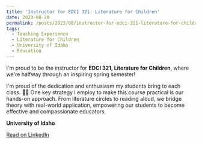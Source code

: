 ```yaml
---
title: 'Instructor for EDCI 321: Literature for Children'
date: 2023-08-20
permalink: /posts/2023/08/instructor-for-edci-321-literature-for-children/
tags:
  - Teaching Experience
  - Literature for Children
  - University of Idaho
  - Education
---
```


I'm proud to be the instructor for **EDCI 321, Literature for Children**, where we're halfway through an inspiring spring semester! 

I'm proud of the dedication and enthusiasm my students bring to each class. 💪🏼 One key strategy I employ to make this course practical is our hands-on approach. From literature circles to reading aloud, we bridge theory with real-world application, empowering our students to become effective and compassionate educators. 

**University of Idaho**

[Read on LinkedIn](https://www.linkedin.com/posts/raghadalsaka_im-proud-to-be-the-instructor-for-edci-321-activity-7178644178870890496-7TOB)

